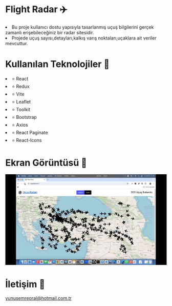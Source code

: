 # Flight Radar ✈️

<li>Bu proje kullanıcı dostu yapısıyla tasarlanmış uçuş bilgilerini gerçek zamanlı erişebileceğiniz bir radar sitesidir.</li>
<li>Projede uçuş sayısı,detayları,kalkış varış noktaları,uçaklara ait veriler mevcuttur.</li>

# Kullanılan Teknolojiler 🎨

<li>⭐ React</li>
<li>⭐ Redux</li>
<li>⭐ Vite</li>
<li>⭐ Leaflet</li>
<li>⭐ Toolkit</li>
<li>⭐ Bootstrap</li>
<li>⭐ Axios</li>
<li>⭐ React Paginate</li>
<li>⭐ React-Icons</li>

# Ekran Görüntüsü 🎥
<img src="flightradar.gif" width="auto">      

# İletişim 📩
yunusemreoral@hotmail.com.tr


